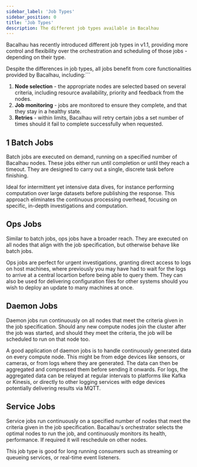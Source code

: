 ```yaml
---
sidebar_label: 'Job Types'
sidebar_position: 0
title: 'Job Types'
description: The different job types available in Bacalhau
---
```


Bacalhau has recently introduced different job types in v1.1,
providing more control and flexibility over the orchestration and scheduling of those jobs - depending on their type.

Despite the differences in job types, all jobs benefit from core functionalities provided by Bacalhau, including:```

1. **Node selection** - the appropriate nodes are selected based on several criteria, including resource availability, priority and feedback from the nodes.
2. **Job monitoring** - jobs are monitored to ensure they complete, and that they stay in a healthy state.  
3. **Retries** - within limits, Bacalhau will retry certain jobs a set number of times should it fail to complete successfully when requested.


## 1 Batch Jobs

Batch jobs are executed on demand, running on a specified number of Bacalhau nodes. These jobs either run until completion or until they reach a timeout. They are designed to carry out a single, discrete task before finishing.

Ideal for intermittent yet intensive data dives, for instance performing computation over large datasets before publishing the response.  This approach eliminates the continuous processing overhead, focusing on specific, in-depth investigations and computation.

## Ops Jobs

Similar to batch jobs, ops jobs have a broader reach. They are executed on all nodes that align with the job specification, but otherwise behave like batch jobs.

Ops jobs are perfect for urgent investigations, granting direct access to logs on host machines, where previously you may have had to wait for the logs to arrive at a central locartion before being able to query them. They can also be used for delivering configuration files for other systems should you wish to deploy an update to many machines at once. 

## Daemon Jobs

Daemon jobs run continuously on all nodes that meet the criteria given in the job specification. Should any new compute nodes join the cluster after the job was started, and should they meet the criteria, the job will be scheduled to run on that node too.

A good application of daemon jobs is to handle continuously generated data on every compute node.  This might be from edge devices like sensors, or cameras, or from logs where they are generated. The data can then be aggregated and compressed them before sending it onwards.  For logs, the aggregated data can be relayed at regular intervals to platforms like Kafka or Kinesis, or directly to other logging services with edge devices potentially delivering results via MQTT. 

## Service Jobs

Service jobs run continuously on a specified number of nodes that meet the criteria given in the job specification. Bacalhau's orchestrator selects the optimal nodes to run the job, and continuously monitors its health, performance. If required it will reschedule on other nodes.

This job type is good for long running consumers such as streaming or queueing services, or real-time event listeners. 